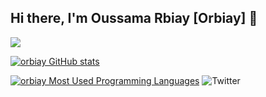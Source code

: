 ## Hi there, I'm Oussama Rbiay [Orbiay] 👋 


![](https://badge.mediaplus.ma/darkgray/orbiay)


[![orbiay GitHub stats](https://github-readme-stats.vercel.app/api?username=orbiay&show_icons=true&theme=radical)](https://github.com/orbiay)

[![orbiay Most Used Programming Languages](https://github-readme-stats.vercel.app/api/top-langs/?username=orbiay&layout=compact&hide_border=true&theme=darcula&bg_color=00000000&langs_count=6)](https://github.com/orbiay)
![Twitter](https://img.shields.io/twitter/url/https/twitter.com/orbiay.svg?style=social&label=Follow%20%40orbiay)
